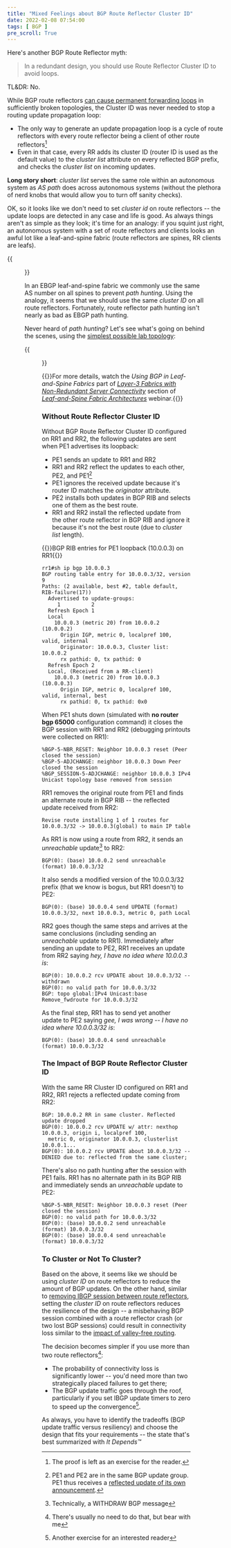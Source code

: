 ```yaml
---
title: "Mixed Feelings about BGP Route Reflector Cluster ID"
date: 2022-02-08 07:54:00
tags: [ BGP ]
pre_scroll: True
---
```

Here's another BGP Route Reflector myth:

> In a redundant design, you should use Route Reflector Cluster ID to avoid loops.

TL&DR: No.

While BGP route reflectors [can cause permanent forwarding loops](https://blog.ipspace.net/2013/10/can-bgp-route-reflectors-really.html) in sufficiently broken topologies, the Cluster ID was never needed to stop a routing update propagation loop:
<!--more-->
* The only way to generate an update propagation loop is a cycle of route reflectors with every route reflector being a client of other route reflectors[^LOOP]
* Even in that case, every RR adds its cluster ID (router ID is used as the default value) to the *cluster list* attribute on every reflected BGP prefix, and checks the *cluster list* on incoming updates.

**Long story short**: *cluster list* serves the same role within an autonomous system as *AS path* does across autonomous systems (without the plethora of nerd knobs that would allow you to turn off sanity checks).

[^LOOP]: The proof is left as an exercise for the reader.

OK, so it looks like we don't need to set *cluster id* on route reflectors -- the update loops are detected in any case and life is good. As always things aren't as simple as they look; it's time for an analogy: if you squint just right, an autonomous system with a set of route reflectors and clients looks an awful lot like a leaf-and-spine fabric (route reflectors are spines, RR clients are leafs).

{{<figure src="/2008/08/BGP_RR_Cluster.png" caption="A network with a single layer of BGP route reflectors">}}

In an EBGP leaf-and-spine fabric we commonly use the same AS number on all spines to prevent *path hunting*. Using the analogy, it seems that we should use the same *cluster ID* on all route reflectors. Fortunately, route reflector path hunting isn't nearly as bad as EBGP path hunting.

Never heard of *path hunting*? Let's see what's going on behind the scenes, using the [simplest possible lab topology](https://github.com/ipspace/netsim-examples/tree/master/BGP/RR-cluster-id):

{{<figure src="/2022/02/rr-cluster-id.png" caption="BGP sessions in our sample lab (Graphviz hates drawing a leaf-and-spine fabric)">}}

{{<note info>}}For more details, watch the *Using BGP in Leaf-and-Spine Fabrics*  part of *[‌Layer-3 Fabrics with Non-Redundant Server Connectivity](https://my.ipspace.net/bin/list?id=Clos#L3_SINGLE)* section of _[Leaf-and-Spine Fabric Architectures](https://www.ipspace.net/Leaf-and-Spine_Fabric_Architectures)_ webinar.{{</note>}}

### Without Route Reflector Cluster ID

Without BGP Route Reflector Cluster ID configured on RR1 and RR2, the following updates are sent when PE1 advertises its loopback:

* PE1 sends an update to RR1 and RR2
* RR1 and RR2 reflect the updates to each other, PE2, and PE1[^UG]
* PE1 ignores the received update because it's router ID matches the *originator* attribute.
* PE2 installs both updates in BGP RIB and selects one of them as the best route.
* RR1 and RR2 install the reflected update from the other route reflector in BGP RIB and ignore it because it's not the best route (due to *cluster list* length).

[^UG]: PE1 and PE2 are in the same BGP update group. PE1 thus receives a [reflected update of its own announcement](https://blog.ipspace.net/2009/04/bgp-route-reflector-update-groups.html).

{{<cc>}}BGP RIB entries for PE1 loopback (10.0.0.3) on RR1{{</cc>}}
```
rr1#sh ip bgp 10.0.0.3
BGP routing table entry for 10.0.0.3/32, version 9
Paths: (2 available, best #2, table default, RIB-failure(17))
  Advertised to update-groups:
     1          2
  Refresh Epoch 1
  Local
    10.0.0.3 (metric 20) from 10.0.0.2 (10.0.0.2)
      Origin IGP, metric 0, localpref 100, valid, internal
      Originator: 10.0.0.3, Cluster list: 10.0.0.2
      rx pathid: 0, tx pathid: 0
  Refresh Epoch 2
  Local, (Received from a RR-client)
    10.0.0.3 (metric 20) from 10.0.0.3 (10.0.0.3)
      Origin IGP, metric 0, localpref 100, valid, internal, best
      rx pathid: 0, tx pathid: 0x0
```

When PE1 shuts down (simulated with **no router bgp 65000** configuration command) it closes the BGP session with RR1 and RR2 (debugging printouts were collected on RR1):

```
%BGP-5-NBR_RESET: Neighbor 10.0.0.3 reset (Peer closed the session)
%BGP-5-ADJCHANGE: neighbor 10.0.0.3 Down Peer closed the session
%BGP_SESSION-5-ADJCHANGE: neighbor 10.0.0.3 IPv4 Unicast topology base removed from session
```

RR1 removes the original route from PE1 and finds an alternate route in BGP RIB -- the reflected update received from RR2:

```
Revise route installing 1 of 1 routes for 10.0.0.3/32 -> 10.0.0.3(global) to main IP table
```

As RR1 is now using a route from RR2, it sends an *unreachable* update[^WM] to RR2:

[^WM]: Technically, a WITHDRAW BGP message

```
BGP(0): (base) 10.0.0.2 send unreachable (format) 10.0.0.3/32
```

It also sends a modified version of the 10.0.0.3/32 prefix (that we know is bogus, but RR1 doesn't) to PE2:

```
BGP(0): (base) 10.0.0.4 send UPDATE (format) 10.0.0.3/32, next 10.0.0.3, metric 0, path Local
```

RR2 goes though the same steps and arrives at the same conclusions (including sending an *unreachable* update to RR1). Immediately after sending an update to PE2, RR1 receives an update from RR2 saying _hey, I have no idea where 10.0.0.3 is_:
 
```
BGP(0): 10.0.0.2 rcv UPDATE about 10.0.0.3/32 -- withdrawn
BGP(0): no valid path for 10.0.0.3/32
BGP: topo global:IPv4 Unicast:base Remove_fwdroute for 10.0.0.3/32
```

As the final step, RR1 has to send yet another update to PE2 saying _gee, I was wrong -- I have no idea where 10.0.0.3/32 is_:

```
BGP(0): (base) 10.0.0.4 send unreachable (format) 10.0.0.3/32
```

### The Impact of BGP Route Reflector Cluster ID

With the same RR Cluster ID configured on RR1 and RR2, RR1 rejects a reflected update coming from RR2:

```
BGP: 10.0.0.2 RR in same cluster. Reflected update dropped
BGP(0): 10.0.0.2 rcv UPDATE w/ attr: nexthop 10.0.0.3, origin i, localpref 100,
  metric 0, originator 10.0.0.3, clusterlist 10.0.0.1...
BGP(0): 10.0.0.2 rcv UPDATE about 10.0.0.3/32 -- DENIED due to: reflected from the same cluster;
```

There's also no path hunting after the session with PE1 fails. RR1 has no alternate path in its BGP RIB and immediately sends an *unreachable* update to PE2:

```
%BGP-5-NBR_RESET: Neighbor 10.0.0.3 reset (Peer closed the session)
BGP(0): no valid path for 10.0.0.3/32
BGP(0): (base) 10.0.0.2 send unreachable (format) 10.0.0.3/32
BGP(0): (base) 10.0.0.4 send unreachable (format) 10.0.0.3/32
```

### To Cluster or Not To Cluster?

Based on the above, it seems like we should be using *cluster ID* on route reflectors to reduce the amount of BGP updates. On the other hand, similar to [removing IBGP session between route reflectors](/2022/02/bgp-rr-myths.html), setting the *cluster ID* on route reflectors reduces the resilience of the design -- a misbehaving BGP session combined with a route reflector crash (or two lost BGP sessions) could result in connectivity loss similar to the [impact of valley-free routing](https://blog.ipspace.net/2018/09/valley-free-routing-in-data-center.html).

The decision becomes simpler if you use more than two route reflectors[^MRR]:

[^MRR]: There's usually no need to do that, but bear with me

* The probability of connectivity loss is significantly lower -- you'd need more than two strategically placed failures to get there;
* The BGP update traffic goes through the roof, particularly if you set IBGP update timers to zero to speed up the convergence[^AEX].

[^AEX]: Another exercise for an interested reader

As always, you have to identify the tradeoffs (BGP update traffic versus resiliency) and choose the design that fits your requirements -- the state that's best summarized with *It Depends™*